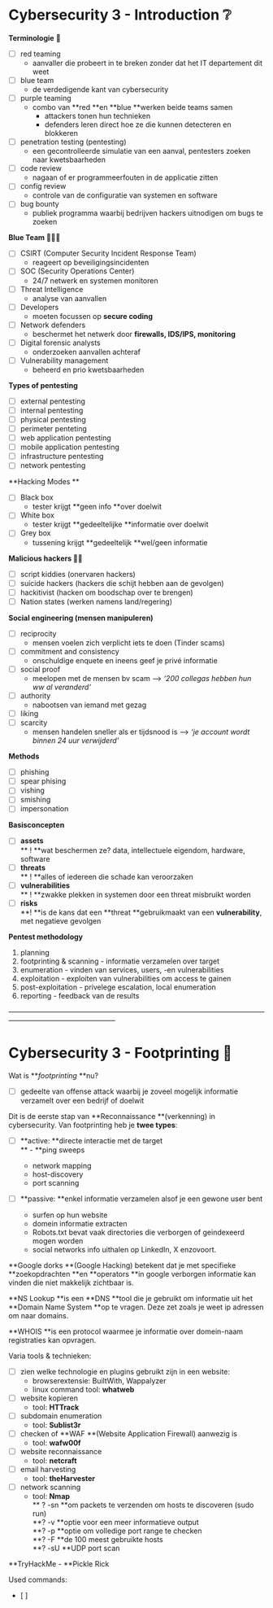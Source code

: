 # Cybersecurity 3 - Introduction ❔  
  
**Terminologie** 🧠  
- [ ] red teaming  
	- aanvaller die probeert in te breken zonder dat het IT departement dit weet  
- [ ] blue team  
	- de verdedigende kant van cybersecurity   
- [ ] purple teaming  
	- combo van **red **en **blue **werken beide teams samen   
		* attackers tonen hun technieken  
		* defenders leren direct hoe ze die kunnen detecteren en blokkeren  
- [ ] penetration testing (pentesting)  
	- een gecontrolleerde simulatie van een aanval, pentesters zoeken naar kwetsbaarheden  
- [ ] code review  
	- nagaan of er programmeerfouten in de applicatie zitten  
- [ ] config review  
	- controle van de configuratie van systemen en software   
- [ ] bug bounty  
	- publiek programma waarbij bedrijven hackers uitnodigen om bugs te zoeken  
  
**Blue Team 👮🏻‍♂️**  
- [ ] CSIRT (Computer Security Incident Response Team)  
	* reageert op beveiligingsincidenten  
- [ ] SOC (Security Operations Center)  
	* 24/7 netwerk en systemen monitoren  
- [ ] Threat Intelligence   
	* analyse van aanvallen  
- [ ] Developers  
	* moeten focussen op **secure coding**  
- [ ] Network defenders  
	* beschermet het netwerk door **firewalls, IDS/IPS, monitoring**  
- [ ] Digital forensic analysts  
	* onderzoeken aanvallen achteraf  
- [ ] Vulnerability management  
	* beheerd en prio kwetsbaarheden  
  
**Types of pentesting**  
- [ ] external pentesting  
- [ ] internal pentesting  
- [ ] physical pentesting  
- [ ] perimeter penteting  
- [ ] web application pentesting  
- [ ] mobile application pentesting  
- [ ] infrastructure pentesting  
- [ ] network pentesting  
  
**Hacking Modes **  
- [ ] Black box  
	- tester krijgt **geen info **over doelwit  
- [ ] White box  
	- tester krijgt **gedeeltelijke **informatie over doelwit   
- [ ] Grey box  
	- tussening krijgt **gedeeltelijk **wel/geen informatie  
   
**Malicious hackers 🥷🏿**  
- [ ] script kiddies (onervaren hackers)  
- [ ] suicide hackers (hackers die schijt hebben aan de gevolgen)  
- [ ] hackitivist (hacken om boodschap over te brengen)  
- [ ] Nation states (werken namens land/regering)  
  
**Social engineering (mensen manipuleren)**  
- [ ] reciprocity  
	- mensen voelen zich verplicht iets te doen (Tinder scams)  
- [ ] commitment and consistency  
	- onschuldige enquete en ineens geef je privé informatie  
- [ ] social proof  
	- meelopen met de mensen bv scam —> *‘200 collegas hebben hun ww al veranderd’*  
- [ ] authority  
	- nabootsen van iemand met gezag  
- [ ] liking  
- [ ] scarcity  
	- mensen handelen sneller als er tijdsnood is —> *‘je account wordt binnen 24 uur verwijderd’*  
  
**Methods**  
- [ ] phishing  
- [ ] spear phising  
- [ ] vishing  
- [ ] smishing  
- [ ] impersonation  
  
**Basisconcepten**  
- [ ] **assets**  
**	! **wat beschermen ze? data, intellectuele eigendom, hardware, software  
- [ ] **threats**  
**	! **alles of iedereen die schade kan veroorzaken  
- [ ] **vulnerabilities**  
**	! **zwakke plekken in systemen door een threat misbruikt worden   
- [ ] **risks**  
	**! **is de kans dat een **threat **gebruikmaakt van een **vulnerability**, met negatieve gevolgen  
  
**Pentest methodology**  
1. planning   
2. footprinting & scanning - informatie verzamelen over target  
3. enumeration - vinden van services, users, -en vulnerabilities  
4. exploitation - exploiten van vulnerabilities om access te gainen  
5. post-exploitation - privelege escalation, local enumeration  
6. reporting - feedback van de results  
  
———————————————————————————————————————————————————  
#   
# Cybersecurity 3 - Footprinting 👣  
  
Wat is ***footprinting* **nu?   
- [ ] gedeelte van offense attack waarbij je zoveel mogelijk informatie verzamelt over een bedrijf of doelwit  
  
Dit is de eerste stap van **Reconnaissance **(verkenning) in cybersecurity. Van footprinting heb je **twee types**:  
- [ ] **active: **directe interactie met de target   
**	- **ping sweeps  
	- network mapping  
	- host-discovery  
	- port scanning  
  
- [ ] **passive: **enkel informatie verzamelen alsof je een gewone user bent  
	- surfen op hun website  
	- domein informatie extracten  
	- Robots.txt bevat vaak directories die verborgen of geindexeerd mogen worden   
	- social networks info uithalen op LinkedIn, X enzovoort.  
  
**Google dorks **(Google Hacking) betekent dat je met specifieke **zoekopdrachten **en **operators **in google verborgen informatie kan vinden die niet makkelijk zichtbaar is.  
  
**NS Lookup **is een **DNS **tool die je gebruikt om informatie uit het **Domain Name System **op te vragen. Deze zet zoals je weet ip adressen om naar domains.  
  
**WHOIS **is een protocol waarmee je informatie over domein-naam registraties kan opvragen.   
  
Varia tools & technieken:  
- [ ] zien welke technologie en plugins gebruikt zijn in een website:  
	- browserextensie: BuiltWith, Wappalyzer  
	- linux command tool: **whatweb**  
- [ ] website kopieren  
	- tool: **HTTrack**  
- [ ] subdomain enumeration  
	- tool: **Sublist3r**  
- [ ] checken of **WAF **(Website Application Firewall) aanwezig is  
	- tool: **wafw00f**  
- [ ] website reconnaissance  
	- tool: **netcraft**  
- [ ] email harvesting  
	- tool: **theHarvester**  
- [ ] network scanning  
	- tool: **Nmap**  
**		? -sn **om packets te verzenden om hosts te discoveren (sudo run)  
		**? -v **optie voor een meer informatieve output  
		**? -p **optie om volledige port range te checken  
		**? -F **de 100 meest gebruikte hosts  
		**? -sU **UDP port scan  
  
**TryHackMe - **Pickle Rick   
  
Used commands:  
- [ ]    
  
  
